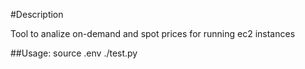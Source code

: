 #Description

Tool to analize on-demand and spot prices for running ec2 instances

##Usage:
source .env
./test.py
